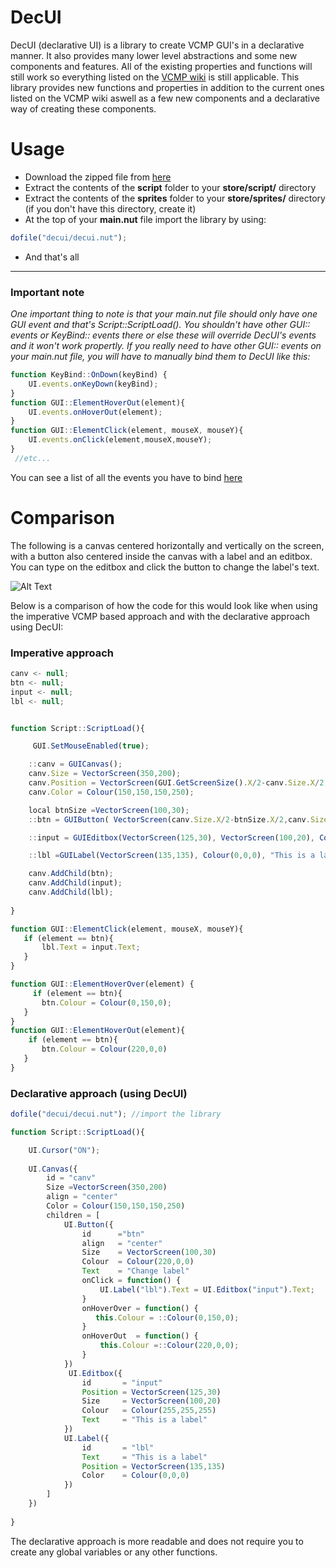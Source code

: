 # DecUI
DecUI (declarative UI) is a library to create VCMP GUI's in a declarative manner. It also provides many lower level abstractions and some new components and features.
All of the existing properties and functions will still work so everything listed on the [VCMP wiki](http://wiki.adtec.ovh/wiki/Scripting/Squirrel/Client_Functions#GUI_Functions
) is still applicable. This library provides new functions and properties in addition to the current ones listed on the VCMP wiki aswell as
a few new components and a declarative way of creating these components. 

# Usage

+ Download the zipped file from [here](https://github.com/newk5/decui/releases)
+ Extract the contents of the **script** folder to your **store/script/** directory
+ Extract the contents of the **sprites** folder to your **store/sprites/** directory (if you don't have this directory, create it)
+ At the top of your **main.nut** file import the library by using:
```javascript
dofile("decui/decui.nut"); 
```
+ And that's all 

___


### Important note

*One important thing to note is that your main.nut file should only have one GUI event and that's Script::ScriptLoad(). You shouldn't have other GUI:: events or KeyBind:: events there or else these will override DecUI's events and it won't work propertly. If you really need to have other GUI:: events on your main.nut file, you will have to manually bind them to DecUI like this:* 

```javascript
function KeyBind::OnDown(keyBind) {
    UI.events.onKeyDown(keyBind);
}
function GUI::ElementHoverOut(element){
    UI.events.onHoverOut(element);
}
function GUI::ElementClick(element, mouseX, mouseY){
    UI.events.onClick(element,mouseX,mouseY); 
} 
 //etc...
```
You can see a list of all the events you have to bind [here](https://github.com/newk5/decui/blob/master/script/decui/decui.nut#L20)

# Comparison

The following is a canvas centered horizontally and vertically on the screen, with a button also centered inside the canvas 
with a label and an editbox. You can type on the editbox and click the button to change the label's text. 

![Alt Text](https://i.imgur.com/5l3gbAs.gif)

Below is a comparison of how
the code for this would look like when using the imperative VCMP based approach and with the declarative approach using DecUI:

### Imperative approach
```javascript
canv <- null;
btn <- null;
input <- null;
lbl <- null;


function Script::ScriptLoad(){

     GUI.SetMouseEnabled(true);

    ::canv = GUICanvas();
    canv.Size = VectorScreen(350,200);
    canv.Position = VectorScreen(GUI.GetScreenSize().X/2-canv.Size.X/2,GUI.GetScreenSize().Y/2 -canv.Size.Y/2);
    canv.Color = Colour(150,150,150,250); 

    local btnSize =VectorScreen(100,30);
    ::btn = GUIButton( VectorScreen(canv.Size.X/2-btnSize.X/2,canv.Size.Y/2 -btnSize.Y/2),btnSize, Colour(255,0,0), "Change label");

    ::input = GUIEditbox(VectorScreen(125,30), VectorScreen(100,20), Colour(255,255,255), "This is a label");

    ::lbl =GUILabel(VectorScreen(135,135), Colour(0,0,0), "This is a label");

    canv.AddChild(btn);
    canv.AddChild(input);
    canv.AddChild(lbl);
    
}

function GUI::ElementClick(element, mouseX, mouseY){
   if (element == btn){
       lbl.Text = input.Text;
   }
} 

function GUI::ElementHoverOver(element) {
     if (element == btn){
       btn.Colour = Colour(0,150,0);
   }
}
function GUI::ElementHoverOut(element){
    if (element == btn){
       btn.Colour = Colour(220,0,0)
   }
}
```


### Declarative approach (using DecUI)
```javascript
dofile("decui/decui.nut"); //import the library

function Script::ScriptLoad(){

    UI.Cursor("ON"); 
  
    UI.Canvas({
        id = "canv"
        Size =VectorScreen(350,200)
        align = "center"
        Color = Colour(150,150,150,250)
        children = [
            UI.Button({
                id      ="btn"
                align   = "center"
                Size    = VectorScreen(100,30)
                Colour  = Colour(220,0,0)
                Text    = "Change label"
                onClick = function() {
                    UI.Label("lbl").Text = UI.Editbox("input").Text;
                }
                onHoverOver = function() {
                   this.Colour = ::Colour(0,150,0);
                }
                onHoverOut  = function() {
                    this.Colour =::Colour(220,0,0);
                }
            })
             UI.Editbox({
                id       = "input"
                Position = VectorScreen(125,30)
                Size     = VectorScreen(100,20)
                Colour   = Colour(255,255,255)
                Text     = "This is a label"
            })
            UI.Label({
                id       = "lbl"
                Text     = "This is a label"
                Position = VectorScreen(135,135)
                Color    = Colour(0,0,0)
            })
        ]
    })
    
}
```
The declarative approach is more readable and does not require you to create any global variables or any other functions.
